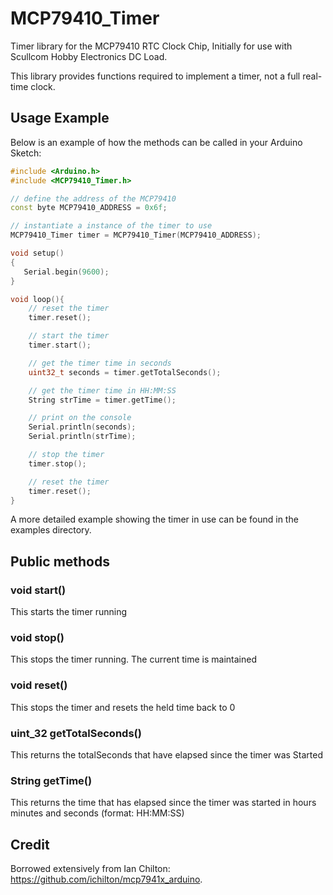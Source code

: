 # MCP79410_Timer
Timer library for the MCP79410 RTC Clock Chip, Initially for use with Scullcom Hobby Electronics DC Load.

This library provides functions required to implement a timer, not a full real-time clock.

## Usage Example
Below is an example of how the methods can be called in your Arduino Sketch:
```c++
#include <Arduino.h>
#include <MCP79410_Timer.h>

// define the address of the MCP79410
const byte MCP79410_ADDRESS = 0x6f;

// instantiate a instance of the timer to use
MCP79410_Timer timer = MCP79410_Timer(MCP79410_ADDRESS);

void setup()
{
   Serial.begin(9600);
}

void loop(){    
    // reset the timer
    timer.reset();

    // start the timer
    timer.start();

    // get the timer time in seconds
    uint32_t seconds = timer.getTotalSeconds();

    // get the timer time in HH:MM:SS
    String strTime = timer.getTime();

    // print on the console
    Serial.println(seconds);
    Serial.println(strTime);

    // stop the timer
    timer.stop();

    // reset the timer
    timer.reset();
}
```

A more detailed example showing the timer in use can be found in the examples directory.

## Public methods

### void start()
This starts the timer running

### void stop()
This stops the timer running. The current time is maintained

### void reset()
This stops the timer and resets the held time back to 0

### uint_32 getTotalSeconds()
This returns the totalSeconds that have elapsed since the timer was Started

### String getTime()
This returns the time that has elapsed since the timer was started in hours minutes and seconds (format: HH:MM:SS)

## Credit
Borrowed extensively from Ian Chilton: https://github.com/ichilton/mcp7941x_arduino.
